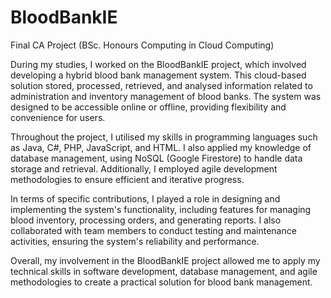 # BloodBankIE

Final CA Project (BSc. Honours Computing in Cloud Computing)

During my studies, I worked on the BloodBankIE project, which involved developing a hybrid blood bank management system. 
This cloud-based solution stored, processed, retrieved, and analysed information related to administration and inventory 
management of blood banks. The system was designed to be accessible online or offline, providing flexibility and convenience 
for users.

Throughout the project, I utilised my skills in programming languages such as Java, C#, PHP, JavaScript, and HTML. 
I also applied my knowledge of database management, using NoSQL (Google Firestore) to handle data storage and retrieval. 
Additionally, I employed agile development methodologies to ensure efficient and iterative progress.

In terms of specific contributions, I played a role in designing and implementing the system's functionality, including features 
for managing blood inventory, processing orders, and generating reports. I also collaborated with team members to conduct testing 
and maintenance activities, ensuring the system's reliability and performance.

Overall, my involvement in the BloodBankIE project allowed me to apply my technical skills in software development, 
database management, and agile methodologies to create a practical solution for blood bank management.
